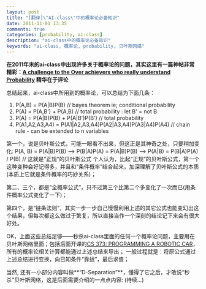```yaml
---
layout: post
title: "[翻译]\"AI-class\"中的概率论必备知识"
date: 2011-11-01 13:35
comments: true
categories: [probability, ai-class]
description: "ai-class中的概率论必备知识"
keywords: "ai-class, 概率论, probability, 贝叶斯网络"
---
```

**在2011年末的ai-class中出现许多关于概率论的问题，其实这里有一篇神帖非常精彩：[A challenge to the Over achievers who really understand Probability](http://www.reddit.com/r/aiclass/comments/lpw21/a_challenge_to_the_over_achievers_who_really/) 精华在于评论**

总结起来，ai-class中所用到的概率论，可以总结为下面几条：

1. P(A,B) = P(A|B)P(B)              // bayes theorem ie; conditional probability
1. P(A) = P(A,B') + P(A,B)          // total probability : let B' = not B
1. P(A) = P(A|B)P(B) + P(A|B')P(B') // total probability
1. P(A1,A2,A3,A4) = P(A1|A2,A3,A4)P(A2|A3,A4)P(A3|A4)P(A4) // chain rule - can be extended to n variables

第一个，说是贝叶斯公式，可能一眼看不出来，但这正是其神奇之处，只要稍加变化: 
    P(A, B) = P(A|B)P(B) --> 
    P(B|A)P(A) = P(A|B)P(B) --> 
    P(A|B) = P(B|A)P(A) / P(B)    // 这就是“正规”的贝叶斯公式
个人认为，比起“正规”的贝叶斯公式，第一个这种变种会好记得多，并且和“条件概率”结合起来，加深理解了贝叶斯公式的本质(本质上它就是条件概率的巧妙关系)；

第二、三个，都是“全概率公式”，只不过第三个比第二个多变化了一次而已(用条件概率公式变化了一下)；

第四个，是“链条法则”，其实一步一步自己慢慢利用上述的其它公式也能变幻出这个结果，但每次都这么做过于繁复，所以直接当作一个深刻的结论记下来会有很大好处。

OK，上面这些总结足够——秒杀ai-class里面的任何一个概率论问题，主要用在贝叶斯网络里面；包括后面开课的[CS 373: PROGRAMMING A ROBOTIC CAR](http://www.udacity.com/overview/Course/cs373)，所有的概率论相关计算都能通过上述总结来导出；
一般过程就是：将原公式通过上述总结进行变换，向已知条件“靠拢”，最后求值；

当然, 还有一小部分内容叫做**“D-Separation”**，懂得了它之后，才敢说“秒杀”贝叶斯网络，这是后面需要介绍的一点点内容: (待续...)
<!--more-->

